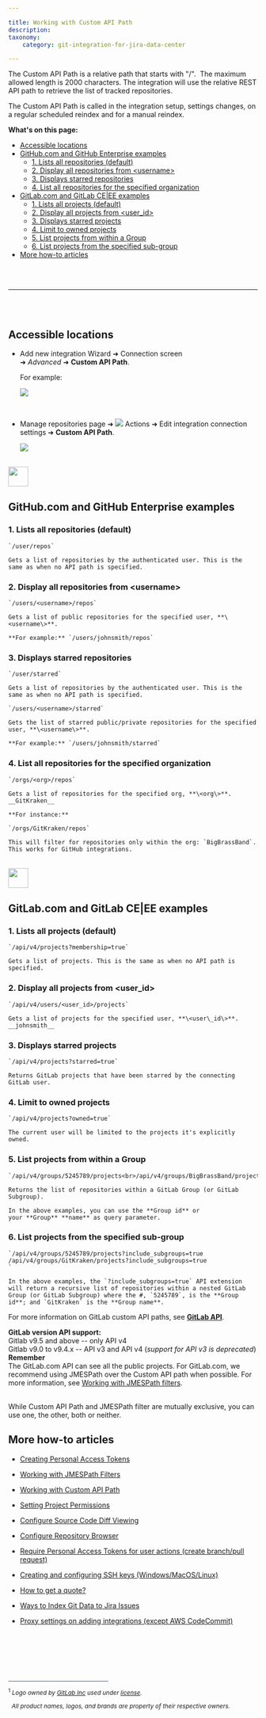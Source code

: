 ```yaml
---

title: Working with Custom API Path
description:
taxonomy:
    category: git-integration-for-jira-data-center

---
```


The Custom API Path is a relative path that starts with "/".  The maximum allowed length is 2000 characters. The integration will use the relative REST API path to retrieve the list of tracked repositories.

The Custom API Path is called in the integration setup, settings changes, on a regular scheduled reindex and for a manual reindex.

**What's on this page:**
- [Accessible locations](#accessible-locations)
- [GitHub.com and GitHub Enterprise examples](#githubcom-and-github-enterprise-examples)
  - [1\. Lists all repositories (default)](#1-lists-allrepositories-default)
  - [2\. Display all repositories from \<username\>](#2-display-allrepositories-from-username)
  - [3\. Displays starred repositories](#3-displays-starredrepositories)
  - [4\. List all repositories for the specified organization](#4-list-allrepositories-for-the-specified-organization)
- [GitLab.com and GitLab CE|EE examples](#gitlabcom-and-gitlab-ceee-examples)
  - [1\. Lists all projects (default)](#1-lists-all-projects-default)
  - [2\. Display all projects from \<user\_id\>](#2-display-all-projects-from-user_id)
  - [3\. Displays starred projects](#3-displays-starredprojects)
  - [4\. Limit to owned projects](#4-limit-to-owned-projects)
  - [5\. List projects from within a Group](#5-list-projects-from-within-a-group)
  - [6\. List projects from the specified sub-group](#6-list-projects-from-the-specified-sub-group)
- [More how-to articles](#more-how-to-articles)

<br>
<br>
<hr>
<br>
<br>

## Accessible locations

*   Add new integration Wizard ➜ Connection screen ➜ _Advanced_ ➜ **Custom API Path**.

    For example:
    
    ![](/wp-content/uploads/gij-gitserver-github-custom-api-path-01.png)

<br>

*   Manage repositories page ➜ <img src='/wp-content/uploads/actions-icon.png' /> Actions ➜ Edit integration connection settings ➜ **Custom API Path**.

    ![](/wp-content/uploads/gij-gitserver-actions-int-conn-cfg-custom-apipath.png)

<br>

<img src='/wp-content/uploads/github-mobile-dark.png' width=40 height=40 style='margin-bottom:10px;display:block;' />

## GitHub.com and GitHub Enterprise examples

### 1\. Lists all repositories (default)

    `/user/repos`

    Gets a list of repositories by the authenticated user. This is the same as when no API path is specified.

### 2\. Display all repositories from \<username\>

    `/users/<username>/repos`

    Gets a list of public repositories for the specified user, **\<username\>**.

    **For example:** `/users/johnsmith/repos`

### 3\. Displays starred repositories

    `/user/starred`

    Gets a list of repositories by the authenticated user. This is the same as when no API path is specified.

    `/users/<username>/starred`

    Gets the list of starred public/private repositories for the specified user, **\<username\>**.

    **For example:** `/users/johnsmith/starred`

### 4\. List all repositories for the specified organization

    `/orgs/<org>/repos`

    Gets a list of repositories for the specified org, **\<org\>**. __GitKraken__

    **For instance:**

    `/orgs/GitKraken/repos`

    This will filter for repositories only within the org: `BigBrassBand`. This works for GitHub integrations.

<br>

<img src='/wp-content/uploads/gij-gitlab-mobile.png' width=40 height=40 style='margin-bottom:10px;display:block;' />

## GitLab.com and GitLab CE|EE examples

### 1\. Lists all projects (default)

    `/api/v4/projects?membership=true`

    Gets a list of projects. This is the same as when no API path is specified.

### 2\. Display all projects from \<user\_id\>

    `/api/v4/users/<user_id>/projects`

    Gets a list of projects for the specified user, **\<user\_id\>**.  __johnsmith__

### 3\. Displays starred projects

    `/api/v4/projects?starred=true`

    Returns GitLab projects that have been starred by the connecting GitLab user.

### 4\. Limit to owned projects

    `/api/v4/projects?owned=true`

    The current user will be limited to the projects it's explicitly owned.

### 5\. List projects from within a Group

    `/api/v4/groups/5245789/projects<br>/api/v4/groups/BigBrassBand/projects`

    Returns the list of repositories within a GitLab Group (or GitLab Subgroup).
    
    In the above examples, you can use the **Group id** or your **Group** **name** as query parameter.

### 6\. List projects from the specified sub-group

    `/api/v4/groups/5245789/projects?include_subgroups=true
    /api/v4/groups/GitKraken/projects?include_subgroups=true
    `

    In the above examples, the `?include_subgroups=true` API extension will return a recursive list of repositories within a nested GitLab Group (or GitLab Subgroup) where the #, `5245789`, is the **Group id**; and `GitKraken` is the **Group name**.


For more information on GitLab custom API paths, see <a href='https://docs.gitlab.com/ee/api/' target='_blank'><b>GitLab API</b></a>.

<div class="bbb-callout bbb--info">
    <div class="irow">
    <div class="ilogobox">
        <span class="logoimg"></span>
    </div>
    <div class="imsgbox">
        <b>GitLab version API support:</b><br>
        Gitlab v9.5 and above -- only API v4<br>
        Gitlab v9.0 to v9.4.x -- API v3 and API v4 (<i>support for API v3 is deprecated</i>)
    </div>
    </div>
</div>

<div class="bbb-callout bbb--note">
    <div class="irow">
    <div class="ilogobox">
        <span class="logoimg"></span>
    </div>
    <div class="imsgbox">
        <b>Remember</b><br>
        The GitLab.com API can see all the public projects. For GitLab.com, we recommend using JMESPath over the Custom API path when possible. For more information, see <a href='/git-integration-for-jira-data-center/working-with-jmespath-filters-gij-self-managed'>Working with JMESPath filters</a>.
    </div>
    </div>
</div>
<br>

While Custom API Path and JMESPath filter are mutually exclusive, you can use one, the other, both or neither.

## More how-to articles

*   [Creating Personal Access Tokens](/git-integration-for-jira-data-center/creating-personal-access-tokens-gij-self-managed)

*   [Working with JMESPath Filters](/git-integration-for-jira-data-center/working-with-jmespath-filters-gij-self-managed)

*   [Working with Custom API Path](/git-integration-for-jira-data-center/working-with-custom-api-path-gij-self-managed)

*   [Setting Project Permissions](/git-integration-for-jira-data-center/setting-project-permissions-gij-self-managed)

*   [Configure Source Code Diff Viewing](/git-integration-for-jira-data-center/configure-source-code-diff-viewing-gij-self-managed)

*   [Configure Repository Browser](/git-integration-for-jira-data-center/configure-repository-browser-gij-self-managed)

*   [Require Personal Access Tokens for user actions (create branch/pull request)](/git-integration-for-jira-data-center/require-personal-access-tokens-for-user-actions-create-branch-pull-request-gij-self-managed)

*   [Creating and configuring SSH keys (Windows/MacOS/Linux)](/git-integration-for-jira-data-center/creating-and-configuring-ssh-keys-windows-macos-linux-gij-self-managed)

*   [How to get a quote?](/git-integration-for-jira-data-center/how-to-get-a-quote-gij-self-managed)

*   [Ways to Index Git Data to Jira Issues](/git-integration-for-jira-data-center/ways-to-index-git-data-to-jira-gij-self-managed)

*   [Proxy settings on adding integrations (except AWS CodeCommit)](/git-integration-for-jira-data-center/proxy-settings-on-adding-integrations-except-aws-codecommit-gij-self-managed)

<p>&nbsp;</p>

<br>
<br>
<br>
<br>

<div style='border-top: 1px solid #456; width: 40%; padding-bottom: 12px'></div>
<div style='font-size: 12px;'>
    <sup>1</sup> <i>Logo owned by <a href='https://gitlab.com/'>GitLab Inc</a> used under <a href='https://creativecommons.org/licenses/by-nc-sa/4.0/'>license</a>.
    <p>&nbsp;&nbsp;All product names, logos, and brands are property of their respective owners.<p><i>
</div>

